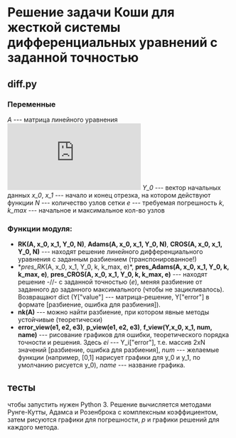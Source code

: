 # Решение задачи Коши для жесткой системы дифференциальных уравнений с заданной точностью

## diff.py
### Переменные
*A* --- матрица линейного уравнения ![equation](https://latex.codecogs.com/png.latex?%5Cdot%7By%7D%20%3D%20Ay)
*Y_0* --- вектор начальных данных
*x_0*, *x_1* --- начало и конец отрезка, на котором действуют функции
*N* --- количество узлов сетки
*e* --- требуемая погрешность
*k*, *k_max* --- начальное и максимальное кол-во узлов

### Функции модуля:
 * **RK(A, x_0, x_1, Y_0, N)**, **Adams(A, x_0, x_1, Y_0, N)**, **CROS(A, x_0, x_1, Y_0, N)** --- находят решение линейного дифференциального уравнения с заданным разбиением (транспонированное!)
 * **pres_RK*(A, x_0, x_1,  Y_0, k, k_max, e)*, **pres_Adams(A, x_0, x_1,  Y_0, k, k_max, e)**, **pres_CROS(A, x_0, x_1,  Y_0, k, k_max, e)** --- находят решение -//- с заданной точностью (*e*), меняя разбиение от заданного до заданного максимального (чтобы не зацикливалось). Возвращают dict (Y["value"] --- матрица-решение, Y["error"] в формате [разбиение, ошибка для разбиения]).
 * **nk(A)** --- можно найти разбиение, при котором явные методы устойчивые (теоретически)
 * **error_view(e1, e2, e3)**, **p_view(e1, e2, e3)**, **f_view(Y,x_0, x_1, num, name)** --- рисование графиков для ошибки, теоретического порядка точности и решения.
 Здесь *ei* --- Y_i["error"], т.е. массив 2xN значений [разбиение, ошибка для разбиения], *num* --- желаемые функции (например, [0,1] нарисует графики для y_0 и y_1, по умолчанию рисуется y_0), *name* --- название графика.

## тесты
чтобы запустить нужен Python 3. Решение вычисляется методами Рунге-Кутты, Адамса и Розенброка с комплексным коэффициентом, затем рисуются графики для погрешности, *p* и графики решений для каждого метода.
